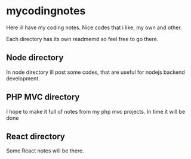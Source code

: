 # mycodingnotes

Here ill have my coding notes. Nice codes that i like, my own and other.   

Each directory has its own readmemd so feel free to go there.

## Node directory
In node directory ill post some codes, that are useful for nodejs backend development.

## PHP MVC directory
I hope to make it full of notes from my php mvc projects. In time it will be done

## React directory
Some React notes will be there.